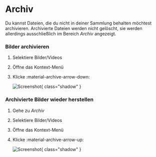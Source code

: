 # Archiv #
Du kannst Dateien, die du nicht in deiner Sammlung behalten möchtest archivieren. 
Archivierte Dateien werden nicht gelöscht, sie werden allerdings ausschließlich im Bereich *Archiv* angezeigt.

### Bilder archivieren ###

1. Selektiere Bilder/Videos
2. Öffne das Kontext-Menü
3. Klicke :material-archive-arrow-down:

    ![Screenshot](img/archive.png){ class="shadow" }
    
    <!--![Screenshot](img/confirm-archive.png)-->


### Archivierte Bilder wieder herstellen ###

1. Gehe zu *Archiv*
2. Selektiere Bilder/Videos
3. Öffne das Kontext-Menü
4. Klicke :material-archive-arrow-up:

    ![Screenshot](img/restore.png){ class="shadow" }

